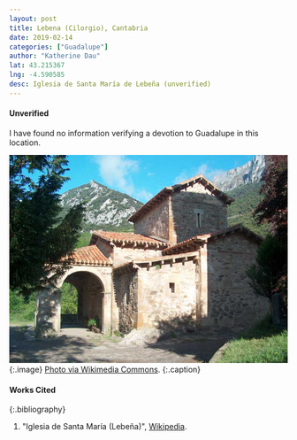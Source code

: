 ```yaml
---
layout: post
title: Lebena (Cilorgio), Cantabria
date: 2019-02-14
categories: ["Guadalupe"]
author: "Katherine Dau"
lat: 43.215367
lng: -4.590585
desc: Iglesia de Santa María de Lebeña (unverified)
---
```

#### Unverified
I have found no information verifying a devotion to Guadalupe in this location.

![Santa María de Lebeña](images/guad_lebena.jpg)
   {:.image}
[Photo via Wikimedia Commons](https://commons.wikimedia.org/wiki/File:Lebe%C3%B1a2.jpg).
   {:.caption}

#### Works Cited

{:.bibliography}
1. "Iglesia de Santa María (Lebeña)", [Wikipedia](https://es.wikipedia.org/wiki/Iglesia_de_Santa_Mar%C3%ADa_(Lebe%C3%B1a)).
